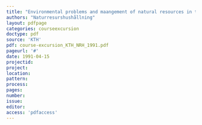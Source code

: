 ```yaml
---
title: "Environmental problems and maangement of natural resources in the Netherlands. A study tour in April 1990."
authors: "Naturresurshushållning"
layout: pdfpage
categories: courseexcursion
doctype: pdf
source: 'KTH'
pdf: course-excursion_KTH_NRH_1991.pdf
pageurl: '#'
date: 1991-04-15
projectid:
project:
location:
pattern:
process:
pages:
number:
issue:
editor:
access: 'pdfaccess'
---
```

